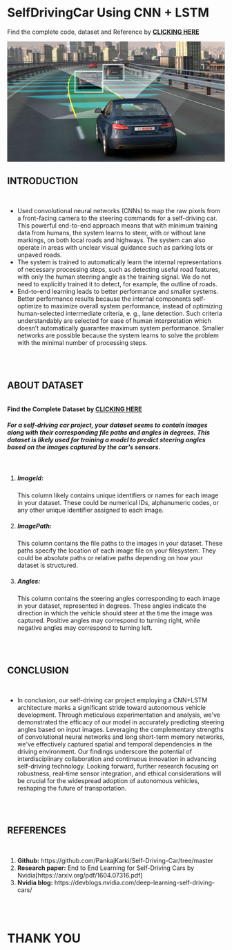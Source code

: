 # SelfDrivingCar Using CNN + LSTM

Find the complete code, dataset and Reference by <b><a href="https://drive.google.com/drive/folders/1I31SxLuFwDE_GV-ozzMdP4Hd6Tk786ub?usp=sharing">CLICKING HERE</a></b>

<img src="https://github.com/iamrudra-narayan/SelfDrivingCar/blob/master/car.jpg">
<br>
<h2><b>INTRODUCTION</b></h2>
<br>
<ul>
  <li>Used convolutional neural networks (CNNs) to map the raw pixels from a front-facing camera to the steering commands for a self-driving car. This powerful end-to-end approach means that with minimum training data from humans, the system learns to steer, with or without lane markings, on both local roads and highways. The system can also operate in areas with unclear visual guidance such as parking lots or unpaved roads.</li>

<li>The system is trained to automatically learn the internal representations of necessary processing steps, such as detecting useful road features, with only the human steering angle as the training signal. We do not need to explicitly trained it to detect, for example, the outline of roads.</li>

<li>End-to-end learning leads to better performance and smaller systems. Better performance results because the internal components self-optimize to maximize overall system performance, instead of optimizing human-selected intermediate criteria, e. g., lane detection. Such criteria understandably are selected for ease of human interpretation which doesn’t automatically guarantee maximum system performance. Smaller networks are possible because the system learns to solve the problem with the minimal number of processing steps.</li>
</ul>
<br>
<br>
<h2><b>ABOUT DATASET</b></h2>
<br>
<b>Find the Complete Dataset by <a href="https://drive.google.com/drive/folders/1WLNHqePrioUnpowv6xpu6l0Cb0VQ27BB?usp=sharing">CLICKING HERE</a></b>
<br>
<h4><i><p>For a self-driving car project, your dataset seems to contain images along with their corresponding file paths and angles in degrees. This dataset is likely used for training a model to predict steering angles based on the images captured by the car's sensors.</p></i></h4>
<br>
<ol>
  <li>
    <h5><b>ImageId: </b></h5> This column likely contains unique identifiers or names for each image in your dataset. These could be numerical IDs, alphanumeric codes, or any other unique identifier assigned to each image.
  </li>
  <li>
    <h5><b>ImagePath: </b></h5> This column contains the file paths to the images in your dataset. These paths specify the location of each image file on your filesystem. They could be absolute paths or relative paths depending on how your dataset is structured.
  </li>
  <li>
    <h5><b>Angles: </b></h5> This column contains the steering angles corresponding to each image in your dataset, represented in degrees. These angles indicate the direction in which the vehicle should steer at the time the image was captured. Positive angles may correspond to turning right, while negative angles may correspond to turning left.
  </li>
</ol>
<br>
<br>
<h2><b>CONCLUSION</b></h2>
<br>
<ul>
  <li>
    In conclusion, our self-driving car project employing a CNN+LSTM architecture marks a significant stride toward autonomous vehicle development. Through meticulous experimentation and analysis, we've demonstrated the efficacy of our model in accurately predicting steering angles based on input images. Leveraging the complementary strengths of convolutional neural networks and long short-term memory networks, we've effectively captured spatial and temporal dependencies in the driving environment. Our findings underscore the potential of interdisciplinary collaboration and continuous innovation in advancing self-driving technology. Looking forward, further research focusing on robustness, real-time sensor integration, and ethical considerations will be crucial for the widespread adoption of autonomous vehicles, reshaping the future of transportation.
  </li>
</ul>
<br>
<br>
<h2><b>REFERENCES</b></h2>
<br>
<ol>
    <li><b>Github:</b>  https://github.com/PankajKarki/Self-Driving-Car/tree/master</li>
    <li><b>Research paper:</b> End to End Learning for Self-Driving Cars by Nvidia[https://arxiv.org/pdf/1604.07316.pdf]</li>
    <li><b>Nvidia blog:</b> https://devblogs.nvidia.com/deep-learning-self-driving-cars/</li>
</ol>
<br>
<br>
<h1><b>THANK YOU</b></h1>
